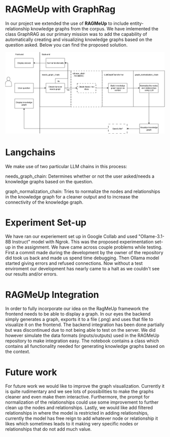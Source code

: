 # RAGMeUp with GraphRag

In our project we extended the use of **RAGMeUp** to include entity-relationship knowledge graphs from the corpus. We have imlemented the class GraphRAG as our primary mission was to add the capability of automatically creating and visualizing knowledge graphs based on the question asked. Below you can find the proposed solution. 

![GraphRag proposed pipeline drawing](GraphRAGdiagram.png)

# Langchains
We make use of two particular LLM chains in this process:

needs_graph_chain: Determines whether or not the user asked/needs a knowledge graphs based on the question.

graph_normalization_chain: Tries to normalize the nodes and relationships in the knowledge graph for a cleaner output and to increase the connectivity of the knowledge graph.

# Experiment Set-up 
We have ran our experiement set up in Google Collab and used "Ollame-3.1-8B Instruct" model with Ngrok. This was the proposed experimentation set-up in the assignment. We have came across couple problems while testing. First a commit made during the development by the owner of the repository did took us back and made us spend time debugging. Then Ollama model started giving errors and refused connections. Now without a test enviroment our development has nearly came to a halt as we couldn't see our results and/or errors. 

# RAGMeUp Integration
In order to fully incorporate our idea on the RagMeUp framework the frontend needs to be able to display a graph. In our eyes the backend simply generates a graph, exports it to a file (.png) and uses that file to visualize it on the frontend. The backend integration has been done partially but was discontinued due to not being able to test on the server. We did however simulate the data formats (inputs/outputs) used in the RAGMeUp repository to make integration easy. The notebook contains a class which contains all functionality needed for generating knowledge graphs based on the context.

# Future work
For future work we would like to improve the graph visualization. Currently it is quite rudimentary and we see lots of possibilities to make the graphs cleaner and even make them interactive. Furthermore, the prompt for normalization of the relationships could use some improvement to further clean up the nodes and relationships. Lastly, we would like add filtered relationships in where the model is restricted in adding relationships, currently the model has free reign to add whatever node or relationship it likes which sometimes leads to it making very specific nodes or relationships that do not add much value.